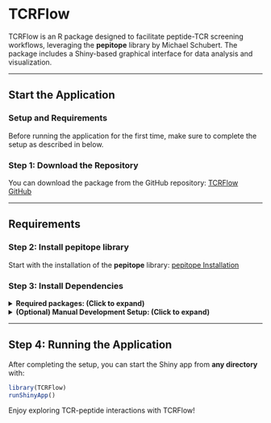 
# TCRFlow

TCRFlow is an R package designed to facilitate peptide-TCR screening workflows, leveraging the **pepitope** library by Michael Schubert. The package includes a Shiny-based graphical interface for data analysis and visualization.

---

## Start the Application

### **Setup and Requirements**

Before running the application for the first time, make sure to complete the setup as described in below.

### **Step 1: Download the Repository**
You can download the package from the GitHub repository:
[TCRFlow GitHub](https://github.com/BrftM/prototype_shiny_R/archive/refs/heads/main.zip)

---

## Requirements

### **Step 2: Install pepitope library**
Start with the installation of the **pepitope** library:
[pepitope Installation](https://mschubert.github.io/pepitope/index.html)

### **Step 3: Install Dependencies**
<details>
<summary><strong>Required packages: (Click to expand)</strong></summary>

```r
# Installation of devtools
if (!requireNamespace("devtools", quietly = TRUE)) {
  install.packages("devtools")
}

### Choose the most suitable option for you
# Option 1: Installation from ZIP file
install.packages("C:/Users/username/Downloads/TCRFlow.zip", repos = NULL, type = "source")

# Option 2: Installation via RStudio GUI
## Tools -> Install Packages -> Install from: Package Archive File (.tar.gz, .zip) -> choose TCRFlow.zip -> Install

# Option 3: Installation from GitHub in the same way as pepitope
devtools::install_github("BrftM/TCRFlow", dependencies = TRUE)


# Load package
library(TCRFlow)

# Start app
runShinyApp()
```
</details>

<details>
<summary><strong>(Optional) Manual Development Setup: (Click to expand)</strong></summary>

#### **Working Directory (Development Only)**
You do **not** need to be in the package's working directory to start the app if the package is installed.  
The function `runShinyApp()` will locate the app regardless of your current working directory.  

However, if you are developing or testing the app directly from the source (without installation), ensure your working directory is set to the package root:
```r
setwd("path/to/TCRFlow")
```


```r
# Required packages for shiny (not automatically installed with pepitope)
install.packages(c("shiny", "shinyjs", "shinyFiles"))

# Install Bioconductor package BSgenome
if (!requireNamespace("BiocManager", quietly = TRUE)) {
  install.packages("BiocManager")
}
BiocManager::install("BSgenome.Hsapiens.UCSC.hg38")

# Run the Shiny app from the local directory (development only)
shiny::runApp("inst/shinyapp")
```
</details>

---

## Step 4: Running the Application

After completing the setup, you can start the Shiny app from **any directory** with:
```r
library(TCRFlow)
runShinyApp()
```

Enjoy exploring TCR-peptide interactions with TCRFlow!
